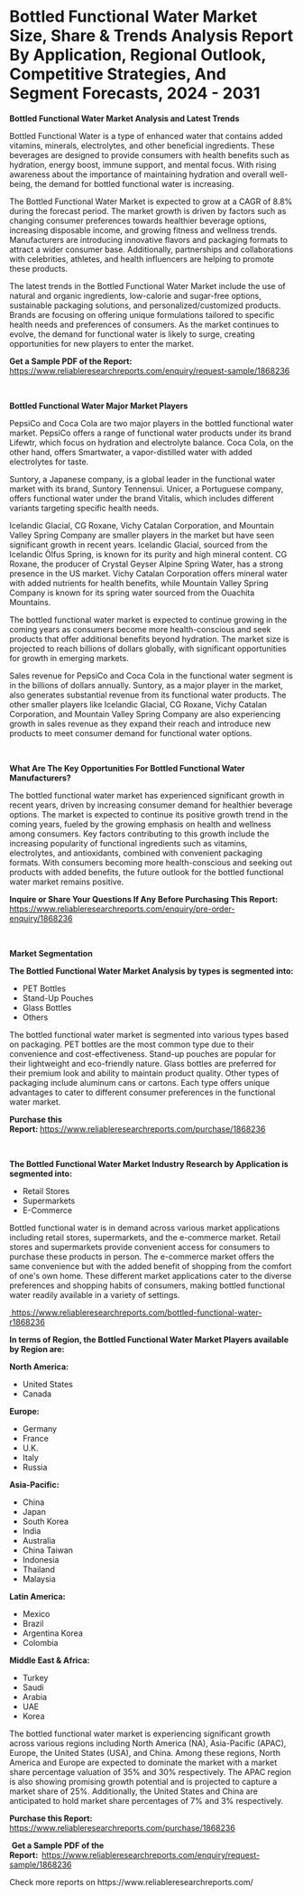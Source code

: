 <p><h1>Bottled Functional Water Market Size, Share & Trends Analysis Report By Application, Regional Outlook, Competitive Strategies, And Segment Forecasts, 2024 - 2031</h1></p><p><strong>Bottled Functional Water Market Analysis and Latest Trends</strong></p>
<p><p>Bottled Functional Water is a type of enhanced water that contains added vitamins, minerals, electrolytes, and other beneficial ingredients. These beverages are designed to provide consumers with health benefits such as hydration, energy boost, immune support, and mental focus. With rising awareness about the importance of maintaining hydration and overall well-being, the demand for bottled functional water is increasing.</p><p>The Bottled Functional Water Market is expected to grow at a CAGR of 8.8% during the forecast period. The market growth is driven by factors such as changing consumer preferences towards healthier beverage options, increasing disposable income, and growing fitness and wellness trends. Manufacturers are introducing innovative flavors and packaging formats to attract a wider consumer base. Additionally, partnerships and collaborations with celebrities, athletes, and health influencers are helping to promote these products.</p><p>The latest trends in the Bottled Functional Water Market include the use of natural and organic ingredients, low-calorie and sugar-free options, sustainable packaging solutions, and personalized/customized products. Brands are focusing on offering unique formulations tailored to specific health needs and preferences of consumers. As the market continues to evolve, the demand for functional water is likely to surge, creating opportunities for new players to enter the market.</p></p>
<p><strong>Get a Sample PDF of the Report:&nbsp;</strong> <a href="https://www.reliableresearchreports.com/enquiry/request-sample/1868236">https://www.reliableresearchreports.com/enquiry/request-sample/1868236</a></p>
<p>&nbsp;</p>
<p><strong>Bottled Functional Water Major Market Players</strong></p>
<p><p>PepsiCo and Coca Cola are two major players in the bottled functional water market. PepsiCo offers a range of functional water products under its brand Lifewtr, which focus on hydration and electrolyte balance. Coca Cola, on the other hand, offers Smartwater, a vapor-distilled water with added electrolytes for taste.</p><p>Suntory, a Japanese company, is a global leader in the functional water market with its brand, Suntory Tennensui. Unicer, a Portuguese company, offers functional water under the brand Vitalis, which includes different variants targeting specific health needs.</p><p>Icelandic Glacial, CG Roxane, Vichy Catalan Corporation, and Mountain Valley Spring Company are smaller players in the market but have seen significant growth in recent years. Icelandic Glacial, sourced from the Icelandic Ölfus Spring, is known for its purity and high mineral content. CG Roxane, the producer of Crystal Geyser Alpine Spring Water, has a strong presence in the US market. Vichy Catalan Corporation offers mineral water with added nutrients for health benefits, while Mountain Valley Spring Company is known for its spring water sourced from the Ouachita Mountains.</p><p>The bottled functional water market is expected to continue growing in the coming years as consumers become more health-conscious and seek products that offer additional benefits beyond hydration. The market size is projected to reach billions of dollars globally, with significant opportunities for growth in emerging markets.</p><p>Sales revenue for PepsiCo and Coca Cola in the functional water segment is in the billions of dollars annually. Suntory, as a major player in the market, also generates substantial revenue from its functional water products. The other smaller players like Icelandic Glacial, CG Roxane, Vichy Catalan Corporation, and Mountain Valley Spring Company are also experiencing growth in sales revenue as they expand their reach and introduce new products to meet consumer demand for functional water options.</p></p>
<p>&nbsp;</p>
<p><strong>What Are The Key Opportunities For Bottled Functional Water Manufacturers?</strong></p>
<p><p>The bottled functional water market has experienced significant growth in recent years, driven by increasing consumer demand for healthier beverage options. The market is expected to continue its positive growth trend in the coming years, fueled by the growing emphasis on health and wellness among consumers. Key factors contributing to this growth include the increasing popularity of functional ingredients such as vitamins, electrolytes, and antioxidants, combined with convenient packaging formats. With consumers becoming more health-conscious and seeking out products with added benefits, the future outlook for the bottled functional water market remains positive.</p></p>
<p><strong>Inquire or Share Your Questions If Any Before Purchasing This Report:</strong> <a href="https://www.reliableresearchreports.com/enquiry/pre-order-enquiry/1868236">https://www.reliableresearchreports.com/enquiry/pre-order-enquiry/1868236</a></p>
<p>&nbsp;</p>
<p><strong>Market Segmentation</strong></p>
<p><strong>The Bottled Functional Water Market Analysis by types is segmented into:</strong></p>
<p><ul><li>PET Bottles</li><li>Stand-Up Pouches</li><li>Glass Bottles</li><li>Others</li></ul></p>
<p><p>The bottled functional water market is segmented into various types based on packaging. PET bottles are the most common type due to their convenience and cost-effectiveness. Stand-up pouches are popular for their lightweight and eco-friendly nature. Glass bottles are preferred for their premium look and ability to maintain product quality. Other types of packaging include aluminum cans or cartons. Each type offers unique advantages to cater to different consumer preferences in the functional water market.</p></p>
<p><strong>Purchase this Report:&nbsp;</strong><a href="https://www.reliableresearchreports.com/purchase/1868236">https://www.reliableresearchreports.com/purchase/1868236</a></p>
<p>&nbsp;</p>
<p><strong>The Bottled Functional Water Market Industry Research by Application is segmented into:</strong></p>
<p><ul><li>Retail Stores</li><li>Supermarkets</li><li>E-Commerce</li></ul></p>
<p><p>Bottled functional water is in demand across various market applications including retail stores, supermarkets, and the e-commerce market. Retail stores and supermarkets provide convenient access for consumers to purchase these products in person. The e-commerce market offers the same convenience but with the added benefit of shopping from the comfort of one's own home. These different market applications cater to the diverse preferences and shopping habits of consumers, making bottled functional water readily available in a variety of settings.</p></p>
<p><a href="https://www.reliableresearchreports.com/bottled-functional-water-r1868236">&nbsp;https://www.reliableresearchreports.com/bottled-functional-water-r1868236</a></p>
<p><strong>In terms of Region, the Bottled Functional Water Market Players available by Region are:</strong></p>
<p>
    <p> <strong> North America: </strong>
        <ul>
            <li>United States</li>
            <li>Canada</li>
        </ul>
        </p> 
    <p> <strong> Europe: </strong>
        <ul>
            <li>Germany</li>
            <li>France</li>
            <li>U.K.</li>
            <li>Italy</li>
            <li>Russia</li>
        </ul>
        </p> 
    <p> <strong> Asia-Pacific: </strong>
        <ul>
            <li>China</li>
            <li>Japan</li>
            <li>South Korea</li>
            <li>India</li>
            <li>Australia</li>
            <li>China Taiwan</li>
            <li>Indonesia</li>
            <li>Thailand</li>
            <li>Malaysia</li>
        </ul>
        </p> 
    <p> <strong> Latin America: </strong>
        <ul>
            <li>Mexico</li>
            <li>Brazil</li>
            <li>Argentina Korea</li>
            <li>Colombia</li>
        </ul>
        </p> 
    <p> <strong> Middle East & Africa: </strong>
        <ul>
            <li>Turkey</li>
            <li>Saudi</li>
            <li>Arabia</li>
            <li>UAE</li>
            <li>Korea</li>
        </ul>
    </p>
    </p>
<p><p>The bottled functional water market is experiencing significant growth across various regions including North America (NA), Asia-Pacific (APAC), Europe, the United States (USA), and China. Among these regions, North America and Europe are expected to dominate the market with a market share percentage valuation of 35% and 30% respectively. The APAC region is also showing promising growth potential and is projected to capture a market share of 25%. Additionally, the United States and China are anticipated to hold market share percentages of 7% and 3% respectively.</p></p>
<p><strong>Purchase this Report: </strong><a href="https://www.reliableresearchreports.com/purchase/1868236">https://www.reliableresearchreports.com/purchase/1868236</a></p>
<p>&nbsp;<strong>Get a Sample PDF of the Report:&nbsp;&nbsp;</strong><a href="https://www.reliableresearchreports.com/enquiry/request-sample/1868236">https://www.reliableresearchreports.com/enquiry/request-sample/1868236</a></p>
<p><strong></strong></p>
<p>Check more reports on https://www.reliableresearchreports.com/</p>